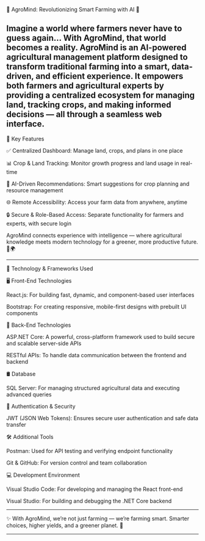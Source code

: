 
🚀 AgroMind: Revolutionizing Smart Farming with AI 🌾

Imagine a world where farmers never have to guess again...
With AgroMind, that world becomes a reality.
AgroMind is an AI-powered agricultural management platform designed to transform traditional farming into a smart, data-driven, and efficient experience. It empowers both farmers and agricultural experts by providing a centralized ecosystem for managing land, tracking crops, and making informed decisions — all through a seamless web interface.
---

🌟 Key Features

✅ Centralized Dashboard: Manage land, crops, and plans in one place

📊 Crop & Land Tracking: Monitor growth progress and land usage in real-time

🤖 AI-Driven Recommendations: Smart suggestions for crop planning and resource management

🌐 Remote Accessibility: Access your farm data from anywhere, anytime

🔒 Secure & Role-Based Access: Separate functionality for farmers and experts, with secure login

AgroMind connects experience with intelligence — where agricultural knowledge meets modern technology for a greener, more productive future. 🌱🌍

---

🧠 Technology & Frameworks Used

🖥️ Front-End Technologies

React.js: For building fast, dynamic, and component-based user interfaces

Bootstrap: For creating responsive, mobile-first designs with prebuilt UI components


🧩 Back-End Technologies

ASP.NET Core: A powerful, cross-platform framework used to build secure and scalable server-side APIs

RESTful APIs: To handle data communication between the frontend and backend


🛢️ Database

SQL Server: For managing structured agricultural data and executing advanced queries


🔐 Authentication & Security

JWT (JSON Web Tokens): Ensures secure user authentication and safe data transfer


🛠️ Additional Tools

Postman: Used for API testing and verifying endpoint functionality

Git & GitHub: For version control and team collaboration


💻 Development Environment

Visual Studio Code: For developing and managing the React front-end

Visual Studio: For building and debugging the .NET Core backend


---

✨ With AgroMind, we’re not just farming — we’re farming smart.
Smarter choices, higher yields, and a greener planet. 🌿


---
